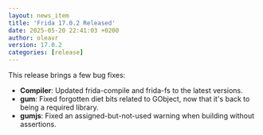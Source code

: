 ```yaml
---
layout: news_item
title: 'Frida 17.0.2 Released'
date: 2025-05-20 22:41:03 +0200
author: oleavr
version: 17.0.2
categories: [release]
---
```


This release brings a few bug fixes:

- **Compiler**: Updated frida-compile and frida-fs to the latest versions.
- **gum**: Fixed forgotten diet bits related to GObject, now that it's back to
  being a required library.
- **gumjs**: Fixed an assigned-but-not-used warning when building without
  assertions.
